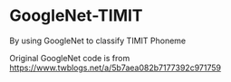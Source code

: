 # GoogleNet-TIMIT
By using GoogleNet to classify TIMIT Phoneme

Original GoogleNet code is from https://www.twblogs.net/a/5b7aea082b7177392c971759
